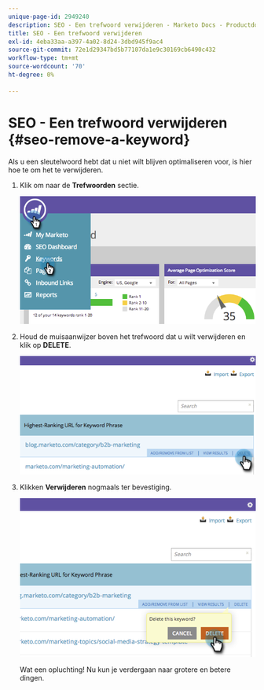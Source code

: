 ```yaml
---
unique-page-id: 2949240
description: SEO - Een trefwoord verwijderen - Marketo Docs - Productdocumentatie
title: SEO - Een trefwoord verwijderen
exl-id: 4eba33aa-a397-4a02-8d24-3dbd945f9ac4
source-git-commit: 72e1d29347bd5b77107da1e9c30169cb6490c432
workflow-type: tm+mt
source-wordcount: '70'
ht-degree: 0%

---
```


# SEO - Een trefwoord verwijderen {#seo-remove-a-keyword}

Als u een sleutelwoord hebt dat u niet wilt blijven optimaliseren voor, is hier hoe te om het te verwijderen.

1. Klik om naar de **Trefwoorden** sectie.

   ![](assets/image2014-9-18-13-3a35-3a52.png)

1. Houd de muisaanwijzer boven het trefwoord dat u wilt verwijderen en klik op **DELETE**.

   ![](assets/image2014-9-18-13-3a36-3a6.png)

1. Klikken **Verwijderen** nogmaals ter bevestiging.

   ![](assets/image2014-9-18-13-3a36-3a11.png)

   Wat een opluchting! Nu kun je verdergaan naar grotere en betere dingen.
